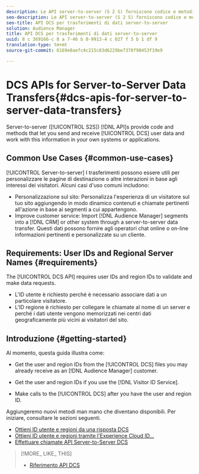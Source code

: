 ```yaml
---
description: Le API server-to-server (S 2 S) forniscono codice e metodi che consentono di inviare e ricevere dati utente DCS e di lavorare con tali informazioni nei propri sistemi o applicazioni.
seo-description: Le API server-to-server (S 2 S) forniscono codice e metodi che consentono di inviare e ricevere dati utente DCS e di lavorare con tali informazioni nei propri sistemi o applicazioni.
seo-title: API DCS per trasferimenti di dati server-to-server
solution: Audience Manager
title: API DCS per trasferimenti di dati server-to-server
uuid: 8 c 369166-c 8 a 7-46 b 0-9913-4 c 027 f 5 b 1 df 9
translation-type: tm+mt
source-git-commit: 6169e8aefc4c215c83d6229be7378f90453f19e9

---
```



# DCS APIs for Server-to-Server Data Transfers{#dcs-apis-for-server-to-server-data-transfers}

Server-to-server ([!UICONTROL S2S]) [!DNL API]s provide code and methods that let you send and receive [!UICONTROL DCS] user data and work with this information in your own systems or applications.

## Common Use Cases {#common-use-cases}

[!UICONTROL Server-to-server] I trasferimenti possono essere utili per personalizzare le pagine di destinazione o altre interazioni in base agli interessi dei visitatori. Alcuni casi d'uso comuni includono:

* Personalizzazione sul sito: Personalizza l'esperienza di un visitatore sul tuo sito aggiungendo in modo dinamico contenuti e chiamate pertinenti all'azione in base ai segmenti a cui appartengono.
* Improve customer service: Import [!DNL Audience Manager] segments into a [!DNL CRM] or other system through a server-to-server data transfer. Questi dati possono fornire agli operatori chat online o on-line informazioni pertinenti e personalizzate su un cliente.

## Requirements: User IDs and Regional Server Names {#requirements}

The [!UICONTROL DCS API] requires user IDs and region IDs to validate and make data requests.

* L'ID utente è richiesto perché è necessario associare dati a un particolare visitatore.
* L'ID regione è richiesto per collegare le chiamate al nome di un server e perché i dati utente vengono memorizzati nei centri dati geograficamente più vicini ai visitatori del sito.

## Introduzione {#getting-started}

Al momento, questa guida illustra come:

* Get the user and region IDs from the [!UICONTROL DCS] files you may already receive as an [!DNL Audience Manager] customer.

* Get the user and region IDs if you use the [!DNL Visitor ID Service].
* Make calls to the [!UICONTROL DCS] after you have the user and region ID.

Aggiungeremo nuovi metodi man mano che diventano disponibili. Per iniziare, consultare le sezioni seguenti.

* [Ottieni ID utente e regioni da una risposta DCS](dcs-aam-ids.md)
* [Ottieni ID utente e regioni tramite l'Experience Cloud ID…](dcs-mcid-ids.md)
* [Effettuare chiamate API Server-to-Server DCS](dcs-s2s-calls.md)

>[!MORE_ LIKE_ THIS]
>
>* [Riferimento API DCS](../../../api/dcs-intro/dcs-api-reference/dcs-api-methods.md)

